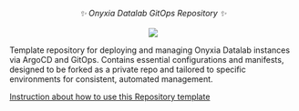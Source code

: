 <p align="center">
    <i>✨ Onyxia Datalab GitOps Repository ✨</i>
    <br>
    <br>
	<img src="https://github.com/garronej/onyxia-ops/assets/6702424/a348abac-0857-46a2-a689-479773f6144f">
</p>

Template repository for deploying and managing Onyxia Datalab instances via ArgoCD and GitOps. Contains essential configurations and manifests, designed to be forked as a private repo and tailored to specific environments for consistent, automated management.  

[Instruction about how to use this Repository template](https://docs.onyxia.sh/v/v8/readme/gitops)  

